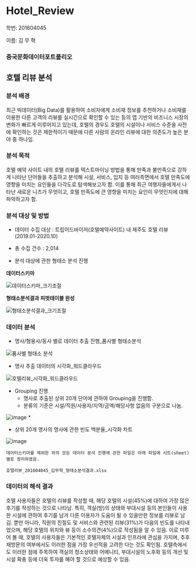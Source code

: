 # Hotel_Review

학번: 201604045

이름: 김 무 혁

### 중국문화데이터포트폴리오

## 호텔 리뷰 분석
### **분석 배경**

최근 빅데이터(Big Data)를 활용하여 소비자에게 소비재 정보를 추천하거나 소비재를 이용한 다른 고객의 리뷰를 실시간으로 확인할 수 있는 등의 앱 기반의 비즈니스 시장의 변화가 빠르게 이루어지고 있는데, 호텔의 경우도 호텔의 시설이나 서비스 수준을 사전에 확인하는 것은 제한적이기 때문에 다른 사람의 온라인 리뷰에 대한 의존도가 높은 분야 중 하나임.

### **분석 목적**

호텔 예약 사이트 내의 호텔 리뷰를 텍스트마이닝 방법을 통해 
만족과 불만족으로 강하게 나타난 단어들을 추출하고 분석해 
시설, 서비스, 입지 등 여러측면에서 호텔 만족도에 영향을 미치는
요인들을 다각도로 탐색해보고자 함. 이를 통해 최근 여행자들에게서 나타난 새로운 니즈가 무엇이고, 
호텔 만족도에 큰 영향을 미치는 요인이 무엇인지에 대해 파악하고자 함.

### **분석 대상 및 방법**

+ 데이터 수집 대상 : 트립어드바이저(호텔예약사이트) 내 제주도 호텔 리뷰(2019.01-2020.10)

+ 총 수집 건수 : 2,014

+ 분석 대상에 관한 형태소 분석 진행

**데이터스키마**

![데이터스키마_크기조절](https://user-images.githubusercontent.com/74213615/102676326-66510e80-41e0-11eb-8b1d-1de82b959b6e.png)

**형태소분석결과 피벗테이블 완성**

![형태소분석결과_크기조절](https://user-images.githubusercontent.com/74213615/102676423-d069b380-41e0-11eb-9ccf-1442bfa6782f.png)

### **데이터 분석**

* 명사/형용사/동사 별로 데이터 추출 진행_품사별 형태소분석

![품사별 형태소 분석](https://user-images.githubusercontent.com/74213615/102675759-f2ae0200-41dd-11eb-876f-facc8eea0c6f.png)

* 명사 추출 데이터의 시각화_워드클라우드

![호텔리뷰_시각화_워드클라우드](https://user-images.githubusercontent.com/74213615/102675847-491b4080-41de-11eb-9aa4-a7d6a27aebd9.png)

* Grouping 진행
  * 명사로 추출된 상위 20개 단어에 관하여 Grouping을 진행함. 
  * 분류의 기준은 시설/직원/사용자/지역/금액/해당사항 없음의 구분으로 나눔.

![image](https://user-images.githubusercontent.com/74213615/102676004-f0987300-41de-11eb-8bde-899746d7d8dc.png)
*
  * 상위 20개 명사의 명사에 관한 빈도 백분율_시각화 차트

![image](https://user-images.githubusercontent.com/74213615/102676090-453bee00-41df-11eb-9c5e-6cb29742b804.png)      



```
데이터스키마를 제외한 위의 모든 데이터 분석 진행에 관한 파일은 아래 파일에 시트(sheet)별로 정리하였음.

호텔리뷰_201604045_김무혁_형태소분석결과.xlsx
 ```

### **데이터의 해석 결과**

호텔 사용자들은 호텔의 리뷰를 작성할 때, 해당 호텔의 시설(45%)에 대하여 가장 많은 후기를 작성하는 것으로 나타남. 특히, 객실(방)의 상태와 부대시설 등의 본인들이 사용한 시설에 관하여 후기를 남겨 다른 이용자가 도움이 될 수 있을만한 정보를 리뷰로 남김. 뿐만 아니라, 직원의 친절도 및 서비스와 관련된 리뷰(31%)가 다음의 빈도를 나타내었으며, 해당 호텔의 위치와 뷰 등이 소수의견(4%)으로 작성됨을 알 수 있음.
이로 미루어 볼 때, 호텔의 사용자들은 기본적인 호텔자체의 시설과 인프라에 관심을 가지며, 추후 재방문의 여부에서도 이러한 점을 가장 우선적을 고려한 다는 것도 확인됨. 호텔측에서도 이러한 점에 주목하여 객실의 청소상태와 어메니티, 부대시설의 노후화 등의 개선 및 시설 확충 등에 더욱 투자를 해야 할 것으로 예상할 수 있음.




